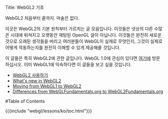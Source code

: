 Title: WebGL2 기초

WebGL2 처음부터 끝까지. 마술은 없다.

이곳은 WebGL2의 기본 원칙부터 가르치는 글 모음입니다.
이것들은 넷상의 다른 수많은 시대에 뒤쳐지고 오랫동안 재탕된 OpenGL 글이 아닙니다.
이것들은 완전히 새로운 것으로 오래된 생각들을 버리고 여러분들이 WebGL이 실제로 무엇인지, 그것이 실제로 어떻게 작동하는지를 완전히 이해할 수 있게 제공해줄 것입니다.

이 글들은 특히 WebGL2에 관한 글입니다.
WebGL 1.0에 관심이 있다면 [여기에](https://webglfundamentals.org) 방문하십시오. 이미 WebGL1에 익숙하다면 이 글들을 보고 싶을 것입니다.

<ul>
<li><a href="/webgl/lessons/ko/webgl-getting-webgl2.html">WebGL2 사용하기</a></li>
<li><a href="/webgl/lessons/webgl2-whats-new.html">What's new in WebGL2</a></li>
<li><a href="/webgl/lessons/webgl1-to-webgl2.html">Moving from WebGL1 to WebGL2</a></li>
<li><a href="/webgl/lessons/webgl1-to-webgl2-fundamentals.html">Differences from WebGLFundamentals.org to WebGL2Fundamentals.org</a></li>
</ul>

#Table of Contents

{{{include "webgl/lessons/ko/toc.html"}}}


<!--

{{{table_of_contents}}}

-->
